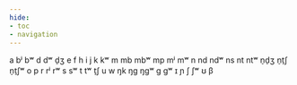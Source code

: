 ```yaml
---
hide:
- toc
- navigation
---
```

a
bʲ
bʷ
d
dʷ
d̠ʒ
e
f
h
i
j
k
kʷ
m
mb
mbʷ
mp
mʲ
mʷ
n
nd
ndʷ
ns
nt
ntʷ
n̠d̠ʒ
n̠t̠ʃ
n̠t̠ʃʷ
o
p
r
rʲ
rʷ
s
sʷ
t
tʷ
t̠ʃ
u
w
ŋk
ŋɡ
ŋɡʷ
ɡ
ɡʷ
ɪ
ɲ
ʃ
ʃʷ
ʊ
β
